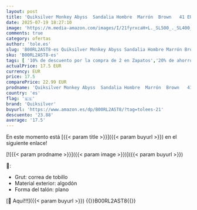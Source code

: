 ```yaml
---
layout: post
title: 'Quiksilver Monkey Abyss  Sandalia Hombre  Marrón  Brown   41 EU'
date: 2025-07-19 18:27:10
image: 'https://m.media-amazon.com/images/I/21fyrxcaH+L._SL500_._SL400_.jpg'
comments: true
category: ofertas
author: 'tole.es'
slug: 'B00RL2AST8-es Quiksilver Monkey Abyss Sandalia Hombre Marrón Brown 41 EU'
sku: 'B00RL2AST8-es'
tags: [ '10% de descuento por la compra de 2 en Zapatos','20% de ahorro en calzado','20% de ahorro en moda','Amazon Moda - Descuento 20%','Amazon Moda - Descuento AMZMODA30','Arborist Merchandising Root','Moda','Moda Hombre','PDAY23 vijayapv_Hally Hansen +3','Prime Student -10% adicional en una selección de Moda','Ropa','Sandalias de dedo para hombre','Self Service','Special Features Stores','Zapatos para hombre','Zapatos: -10% adicional en una selección de Moda','c8538d25-3af9-48d3-aeff-5f3ce5572a36_0','c8538d25-3af9-48d3-aeff-5f3ce5572a36_1501','c8538d25-3af9-48d3-aeff-5f3ce5572a36_2001','c8538d25-3af9-48d3-aeff-5f3ce5572a36_2301','c8538d25-3af9-48d3-aeff-5f3ce5572a36_2801','c8538d25-3af9-48d3-aeff-5f3ce5572a36_392302','c8538d25-3af9-48d3-aeff-5f3ce5572a36_4701','c8538d25-3af9-48d3-aeff-5f3ce5572a36_4801','c8538d25-3af9-48d3-aeff-5f3ce5572a36_8301','quiksilver','sandalia','🇪🇸', ]
actualPrice: 17.5 EUR
currency: EUR
price: 17.5
comparePrice: 22.99 EUR
prodname: 'Quiksilver Monkey Abyss  Sandalia Hombre  Marrón  Brown   41 EU'
country: 'es'
flag: '🇪🇸'
brand: 'Quiksilver'
buyurl: 'https://www.amazon.es/dp/B00RL2AST8/?tag=tolees-21'
descuento: '23.88'
average: '17.5'
---
```


En este momento está [{{< param title >}}]({{< param buyurl >}}) en el siguiente enlace!

[![{{< param prodname >}}]({{< param image >}})]({{< param buyurl >}})

🔎:

- Grut: correa de tobillo
- Material exterior: algodón
- Forma del talón: plano

[🛒 Aquí!!!]({{< param buyurl >}})
{{<world>}}B00RL2AST8{{</world>}}
